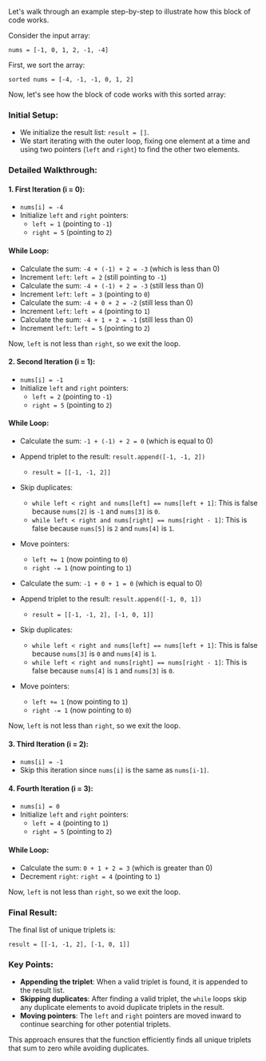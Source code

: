 Let's walk through an example step-by-step to illustrate how this block of code works.

Consider the input array:

```
nums = [-1, 0, 1, 2, -1, -4]
```

First, we sort the array:

```
sorted nums = [-4, -1, -1, 0, 1, 2]
```

Now, let's see how the block of code works with this sorted array:

### Initial Setup:

- We initialize the result list: `result = []`.
- We start iterating with the outer loop, fixing one element at a time and using two pointers (`left` and `right`) to find the other two elements.

### Detailed Walkthrough:

#### 1. First Iteration (i = 0):

- `nums[i] = -4`
- Initialize `left` and `right` pointers:
  - `left = 1` (pointing to `-1`)
  - `right = 5` (pointing to `2`)

#### While Loop:

- Calculate the sum: `-4 + (-1) + 2 = -3` (which is less than 0)
- Increment `left`: `left = 2` (still pointing to `-1`)
- Calculate the sum: `-4 + (-1) + 2 = -3` (still less than 0)
- Increment `left`: `left = 3` (pointing to `0`)
- Calculate the sum: `-4 + 0 + 2 = -2` (still less than 0)
- Increment `left`: `left = 4` (pointing to `1`)
- Calculate the sum: `-4 + 1 + 2 = -1` (still less than 0)
- Increment `left`: `left = 5` (pointing to `2`)

Now, `left` is not less than `right`, so we exit the loop.

#### 2. Second Iteration (i = 1):

- `nums[i] = -1`
- Initialize `left` and `right` pointers:
  - `left = 2` (pointing to `-1`)
  - `right = 5` (pointing to `2`)

#### While Loop:

- Calculate the sum: `-1 + (-1) + 2 = 0` (which is equal to 0)
- Append triplet to the result: `result.append([-1, -1, 2])`

  - `result = [[-1, -1, 2]]`
- Skip duplicates:

  - `while left < right and nums[left] == nums[left + 1]`: This is false because `nums[2]` is `-1` and `nums[3]` is `0`.
  - `while left < right and nums[right] == nums[right - 1]`: This is false because `nums[5]` is `2` and `nums[4]` is `1`.
- Move pointers:

  - `left += 1` (now pointing to `0`)
  - `right -= 1` (now pointing to `1`)
- Calculate the sum: `-1 + 0 + 1 = 0` (which is equal to 0)
- Append triplet to the result: `result.append([-1, 0, 1])`

  - `result = [[-1, -1, 2], [-1, 0, 1]]`
- Skip duplicates:

  - `while left < right and nums[left] == nums[left + 1]`: This is false because `nums[3]` is `0` and `nums[4]` is `1`.
  - `while left < right and nums[right] == nums[right - 1]`: This is false because `nums[4]` is `1` and `nums[3]` is `0`.
- Move pointers:

  - `left += 1` (now pointing to `1`)
  - `right -= 1` (now pointing to `0`)

Now, `left` is not less than `right`, so we exit the loop.

#### 3. Third Iteration (i = 2):

- `nums[i] = -1`
- Skip this iteration since `nums[i]` is the same as `nums[i-1]`.

#### 4. Fourth Iteration (i = 3):

- `nums[i] = 0`
- Initialize `left` and `right` pointers:
  - `left = 4` (pointing to `1`)
  - `right = 5` (pointing to `2`)

#### While Loop:

- Calculate the sum: `0 + 1 + 2 = 3` (which is greater than 0)
- Decrement `right`: `right = 4` (pointing to `1`)

Now, `left` is not less than `right`, so we exit the loop.

### Final Result:

The final list of unique triplets is:

```
result = [[-1, -1, 2], [-1, 0, 1]]
```

### Key Points:

- **Appending the triplet**: When a valid triplet is found, it is appended to the result list.
- **Skipping duplicates**: After finding a valid triplet, the `while` loops skip any duplicate elements to avoid duplicate triplets in the result.
- **Moving pointers**: The `left` and `right` pointers are moved inward to continue searching for other potential triplets.

This approach ensures that the function efficiently finds all unique triplets that sum to zero while avoiding duplicates.

